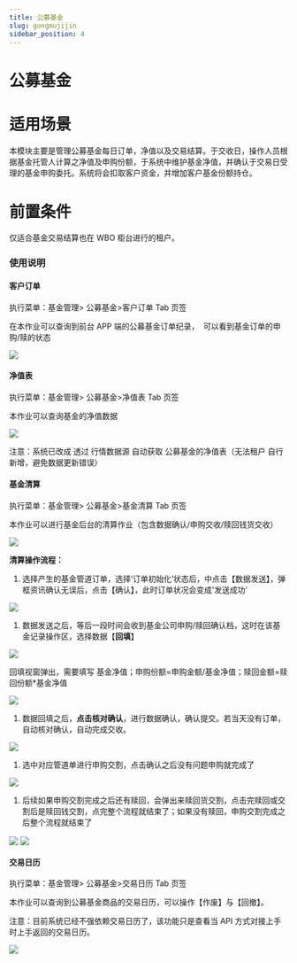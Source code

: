 ```yaml
---
title: 公募基金
slug: gongmujijin
sidebar_position: 4
---
```



# 公募基金

# 适用场景

本模块主要是管理公募基金每日订单，净值以及交易结算。于交收日，操作人员根据基金托管人计算之净值及申购份额，于系统中维护基金净值，并确认于交易日受理的基金申购委托。系统将会扣取客户资金，并增加客户基金份额持仓。

# 前置条件

仅适合基金交易结算也在 WBO 柜台进行的租户。

### 使用说明

#### 客户订单

执行菜单：基金管理&gt; 公募基金&gt;客户订单 Tab 页签

在本作业可以查询到前台 APP 端的公募基金订单纪录，  可以看到基金订单的申购/赎的状态

<img src="/assets/MMrpbLsIboM1w8x9UovclZIUnje.png" src-width="2986" src-height="1742" align="center"/>

#### 净值表

执行菜单：基金管理&gt; 公募基金&gt;净值表 Tab 页签

本作业可以查询基金的净值数据

<img src="/assets/Eg8abABWOoqFUQxDwqbcMIW0nNg.png" src-width="2978" src-height="1708" align="center"/>

注意：系统已改成 透过 行情数据源 自动获取 公募基金的净值表（无法租户 自行新增，避免数据更新错误）

#### 基金清算

执行菜单：基金管理&gt; 公募基金&gt;基金清算 Tab 页签

本作业可以进行基金后台的清算作业（包含数据确认/申购交收/赎回钱货交收）

<img src="/assets/XDujb8DY4ou5RgxGQ0AcxbJJnmf.png" src-width="2962" src-height="1778" align="center"/>

**清算操作流程：**

1. 选择产生的基金管道订单，选择‘订单初始化’状态后，中点击【数据发送】，弹框资讯确认无误后，点击【确认】，此时订单状况会变成'发送成功'

<img src="/assets/FnOpbGgsZo8u0XxA3CgccIgenOg.png" src-width="2972" src-height="1740" align="center"/>

1. 数据发送之后，等后一段时间会收到基金公司申购/赎回确认档，这时在该基金记录操作区，选择数据【**回填**】

<img src="/assets/BTsibSl3GocgBixDu4fcQyqknQg.png" src-width="3000" src-height="1598" align="center"/>

回填视窗弹出，需要填写 基金净值；申购份额=申购金额/基金净值；赎回金额=赎回份额*基金净值

<img src="/assets/XZh1bTDlioljIRxue9OcEZvQn6d.png" src-width="2974" src-height="1706" align="center"/>

1. 数据回填之后，**点击核对确认**，进行数据确认，确认提交。若当天没有订单，自动核对确认，自动完成交收。

<img src="/assets/DhuabdgfDo8uBrx9yCBctCfSnnh.png" src-width="2978" src-height="1272" align="center"/>

1. 选中对应管道单进行申购交割，点击确认之后没有问题申购就完成了

<img src="/assets/OYMabkb5soV1gRxp3bCcXiginkd.png" src-width="2984" src-height="1500" align="center"/>

1. 后续如果申购交割完成之后还有赎回，会弹出来赎回货交割，点击完赎回或交割后是赎回钱交割，点完整个流程就结束了；如果没有赎回，申购交割完成之后整个流程就结束了

<img src="/assets/Bu7YbvYk5oXrOXxnMzvcxcFfnYc.png" src-width="3004" src-height="1486" align="center"/>

<img src="/assets/Gk8pbplskoFnk6xpKPIcJE65nAe.png" src-width="2988" src-height="1466" align="center"/>

#### 交易日历

执行菜单：基金管理&gt; 公募基金&gt;交易日历 Tab 页签

本作业可以查询到公募基金商品的交易日历，可以操作【作废】与【回撤】。

注意：目前系统已经不强依赖交易日历了，该功能只是查看当 API 方式对接上手时上手返回的交易日历。

<img src="/assets/TfjUbUEhQoBUUxxssuSceoK7nMh.png" src-width="2994" src-height="1572" align="center"/>

